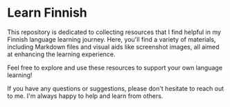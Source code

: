 # Learn Finnish

This repository is dedicated to collecting resources that I find helpful in my Finnish language learning journey. Here, you'll find a variety of materials, including Markdown files and visual aids like screenshot images, all aimed at enhancing the learning experience.

Feel free to explore and use these resources to support your own language learning!

If you have any questions or suggestions, please don't hesitate to reach out to me. I'm always happy to help and learn from others.
